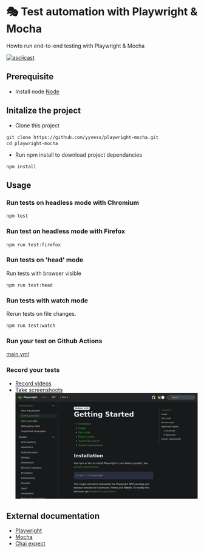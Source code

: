 # 🎭 Test automation with Playwright & Mocha 

Howto run end-to-end testing with Playwright & Mocha

[![asciicast](https://asciinema.org/a/392786.svg)](https://asciinema.org/a/392786?autoplay=1)

## Prerequisite

* Install node [Node](https://nodejs.org/en/download/)

## Initalize the project

* Clone this project
```
git clone https://github.com/yyvess/playwright-mocha.git
cd playwright-mocha
```

* Run npm install to download project dependancies
```
npm install
```

## Usage

### Run tests on headless mode with Chromium
```    
npm test
```

### Run test on headless mode with Firefox

```    
npm run test:firefox
```

### Run tests on 'head' mode
Run tests with browser visible
```
npm run test:head
```

### Run tests with watch mode
Rerun tests on file changes.
```
npm run test:watch
```

### Run your test on Github Actions
[main.yml](https://github.com/yyvess/playwright-mocha/blob/main/.github/workflows/main.yml)

### Record your tests

* [Record videos](https://playwright.dev/docs/videos?_highlight=record)
* [Take screenshoots](https://playwright.dev/docs/screenshots/#Screenshots)
[![Watch the record](captures/screenshot.png)](captures/videos.webm?raw=true)

## External documentation 

* [Playwright](https://playwright.dev/)
* [Mocha](https://mochajs.org/)
* [Chai expect](https://www.chaijs.com/api/bdd/)
